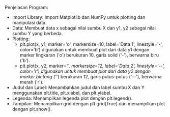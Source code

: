 Penjelasan Program:
- Import Library: Import Matplotlib dan NumPy untuk plotting dan manipulasi data.
- Data: Membuat data x sebagai nilai sumbu X dan y1, y2 sebagai nilai sumbu Y yang berbeda.
- Plotting:
  - plt.plot(x, y1, marker='o', markersize=10, label='Data 1', linestyle='-', color='b') digunakan untuk membuat plot dari data y1 dengan marker lingkaran ('o') berukuran 10, garis solid ('-'), berwarna biru ('b').
  - plt.plot(x, y2, marker='*', markersize=12, label='Data 2', linestyle='--', color='r') digunakan untuk membuat plot dari data y2 dengan marker bintang ('*') berukuran 12, garis putus-putus ('--'), berwarna merah ('r').
- Judul dan Label: Menambahkan judul dan label sumbu X dan Y menggunakan plt.title, plt.xlabel, dan plt.ylabel.
- Legenda: Menampilkan legenda plot dengan plt.legend().
- Tampilan: Menampilkan grid dengan plt.grid(True) dan menampilkan plot dengan plt.show().
